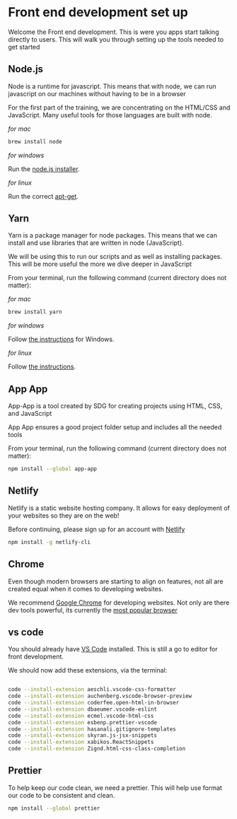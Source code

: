 # Front end development set up

Welcome the Front end development. This is were you apps start talking directly to users. This will walk you through setting up the tools needed to get started

## Node.js

Node is a runtime for javascript. This means that with node, we can run javascript on our machines without having to be in a browser

For the first part of the training, we are concentrating on the HTML/CSS and JavaScript. Many useful tools for those languages are built with node.

_for mac_

```sh
brew install node
```

_for windows_

Run the [node.js installer](https://nodejs.org/en/).

_for linux_

Run the correct [apt-get](https://github.com/nodesource/distributions/blob/master/README.md).

## Yarn

Yarn is a package manager for node packages. This means that we can install and use libraries that are written in node (JavaScript).

We will be using this to run our scripts and as well as installing packages. This will be more useful the more we dive deeper in JavaScript

From your terminal, run the following command (current directory does not matter):

_for mac_

```sh
brew install yarn
```

_for windows_

Follow [the instructions](https://yarnpkg.com/lang/en/docs/install/) for Windows.

_for linux_

Follow [the instructions](https://classic.yarnpkg.com/en/docs/install/#debian-stable).

## App App

App-App is a tool created by SDG for creating projects using HTML, CSS, and JavaScript

App App ensures a good project folder setup and includes all the needed tools

From your terminal, run the following command (current directory does not matter):

```sh
npm install --global app-app
```

## Netlify

Netlify is a static website hosting company. It allows for easy deployment of your websites so they are on the web!

Before continuing, please sign up for an account with [Netlify](https://www.netlify.com/)

```sh
npm install -g netlify-cli
```

## Chrome

Even though modern browsers are starting to align on features, not all are created equal when it comes to developing websites.

We recommend [Google Chrome](https://www.google.com/chrome/) for developing websites. Not only are there dev tools powerful, its currently the [most popular browser](https://gs.statcounter.com/)

## vs code

You should already have [VS Code]() installed. This is still a go to editor for front development.

We should now add these extensions, via the terminal:

```sh

code --install-extension aeschli.vscode-css-formatter
code --install-extension auchenberg.vscode-browser-preview
code --install-extension coderfee.open-html-in-browser
code --install-extension dbaeumer.vscode-eslint
code --install-extension ecmel.vscode-html-css
code --install-extension esbenp.prettier-vscode
code --install-extension hasanali.gitignore-templates
code --install-extension skyran.js-jsx-snippets
code --install-extension xabikos.ReactSnippets
code --install-extension Zignd.html-css-class-completion

```

## Prettier

To help keep our code clean, we need a prettier. This will help use format our code to be consistent and clean.

```sh
npm install --global prettier
```
